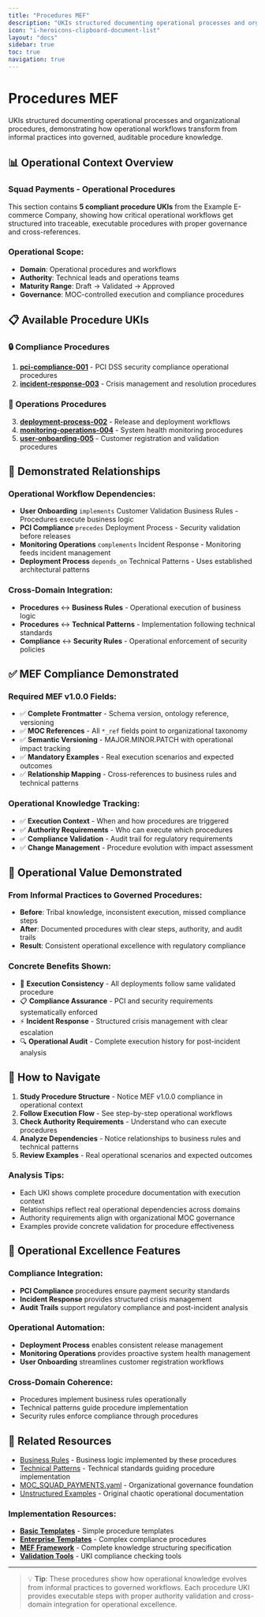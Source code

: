 ```yaml
---
title: "Procedures MEF"
description: "UKIs structured documenting operational processes and organizational procedures"
icon: "i-heroicons-clipboard-document-list"
layout: "docs"
sidebar: true
toc: true
navigation: true
---
```


# Procedures MEF

UKIs structured documenting operational processes and organizational procedures, demonstrating how operational workflows transform from informal practices into governed, auditable procedure knowledge.

## 📊 Operational Context Overview

### Squad Payments - Operational Procedures

This section contains **5 compliant procedure UKIs** from the Example E-commerce Company, showing how critical operational workflows get structured into traceable, executable procedures with proper governance and cross-references.

### Operational Scope:
- **Domain**: Operational procedures and workflows
- **Authority**: Technical leads and operations teams
- **Maturity Range**: Draft → Validated → Approved
- **Governance**: MOC-controlled execution and compliance procedures

## 📋 Available Procedure UKIs

### 🔒 Compliance Procedures
1. **[pci-compliance-001](uki-proc-pci-compliance-001.yaml)** - PCI DSS security compliance operational procedures
2. **[incident-response-003](uki-proc-incident-response-003.yaml)** - Crisis management and resolution procedures

### 🚀 Operations Procedures
3. **[deployment-process-002](uki-proc-deployment-process-002.yaml)** - Release and deployment workflows
4. **[monitoring-operations-004](uki-proc-monitoring-operations-004.yaml)** - System health monitoring procedures
5. **[user-onboarding-005](uki-proc-user-onboarding-005.yaml)** - Customer registration and validation procedures

## 🔗 Demonstrated Relationships

### Operational Workflow Dependencies:
- **User Onboarding** `implements` Customer Validation Business Rules - Procedures execute business logic
- **PCI Compliance** `precedes` Deployment Process - Security validation before releases
- **Monitoring Operations** `complements` Incident Response - Monitoring feeds incident management
- **Deployment Process** `depends_on` Technical Patterns - Uses established architectural patterns

### Cross-Domain Integration:
- **Procedures** ↔ **Business Rules** - Operational execution of business logic
- **Procedures** ↔ **Technical Patterns** - Implementation following technical standards
- **Compliance** ↔ **Security Rules** - Operational enforcement of security policies

## ✅ MEF Compliance Demonstrated

### Required MEF v1.0.0 Fields:
- ✅ **Complete Frontmatter** - Schema version, ontology reference, versioning
- ✅ **MOC References** - All `*_ref` fields point to organizational taxonomy
- ✅ **Semantic Versioning** - MAJOR.MINOR.PATCH with operational impact tracking
- ✅ **Mandatory Examples** - Real execution scenarios and expected outcomes
- ✅ **Relationship Mapping** - Cross-references to business rules and technical patterns

### Operational Knowledge Tracking:
- ✅ **Execution Context** - When and how procedures are triggered
- ✅ **Authority Requirements** - Who can execute which procedures
- ✅ **Compliance Validation** - Audit trail for regulatory requirements
- ✅ **Change Management** - Procedure evolution with impact assessment

## 🎯 Operational Value Demonstrated

### From Informal Practices to Governed Procedures:
- **Before**: Tribal knowledge, inconsistent execution, missed compliance steps
- **After**: Documented procedures with clear steps, authority, and audit trails
- **Result**: Consistent operational excellence with regulatory compliance

### Concrete Benefits Shown:
- 🎯 **Execution Consistency** - All deployments follow same validated procedure
- 📋 **Compliance Assurance** - PCI and security requirements systematically enforced
- ⚡ **Incident Response** - Structured crisis management with clear escalation
- 🔍 **Operational Audit** - Complete execution history for post-incident analysis

## 🎯 How to Navigate

1. **Study Procedure Structure** - Notice MEF v1.0.0 compliance in operational context
2. **Follow Execution Flow** - See step-by-step operational workflows
3. **Check Authority Requirements** - Understand who can execute procedures
4. **Analyze Dependencies** - Notice relationships to business rules and technical patterns
5. **Review Examples** - Real operational scenarios and expected outcomes

### Analysis Tips:
- Each UKI shows complete procedure documentation with execution context
- Relationships reflect real operational dependencies across domains
- Authority requirements align with organizational MOC governance
- Examples provide concrete validation for procedure effectiveness

## 🎯 Operational Excellence Features

### Compliance Integration:
- **PCI Compliance** procedures ensure payment security standards
- **Incident Response** provides structured crisis management
- **Audit Trails** support regulatory compliance and post-incident analysis

### Operational Automation:
- **Deployment Process** enables consistent release management
- **Monitoring Operations** provides proactive system health management
- **User Onboarding** streamlines customer registration workflows

### Cross-Domain Coherence:
- Procedures implement business rules operationally
- Technical patterns guide procedure implementation
- Security rules enforce compliance through procedures

## 📖 Related Resources

- [Business Rules](../business-rules/) - Business logic implemented by these procedures
- [Technical Patterns](../technical-patterns/) - Technical standards guiding procedure implementation
- [MOC_SQUAD_PAYMENTS.yaml](../../moc-squad-payments.md) - Organizational governance foundation
- [Unstructured Examples](../../unstructured/) - Original chaotic operational documentation

### Implementation Resources:
- **[Basic Templates](../../../../manual/templates/basic/)** - Simple procedure templates
- **[Enterprise Templates](../../../../manual/templates/enterprise/)** - Complex compliance procedures
- **[MEF Framework](../../../../frameworks/mef/)** - Complete knowledge structuring specification
- **[Validation Tools](../../../../manual/tools/)** - UKI compliance checking tools

---

> 💡 **Tip**: These procedures show how operational knowledge evolves from informal practices to governed workflows. Each procedure UKI provides executable steps with proper authority validation and cross-domain integration for operational excellence.